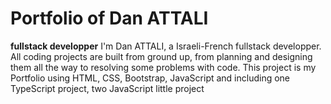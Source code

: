 # Portfolio of Dan ATTALI

**fullstack developper**
I'm Dan ATTALI, a Israeli-French fullstack developper. All coding projects are built from ground up, from planning and designing them all the way to resolving some problems with code.
This project is my Portfolio using HTML, CSS, Bootstrap, JavaScript and including one TypeScript project, two JavaScript little project
